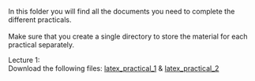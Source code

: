 In this folder you will find all the documents you need to complete the different practicals.<br/>
<br/>
Make sure that you create a single directory to store the material for each practical separately.

Lecture 1:<br/>
Download the following files: [latex_practical_1](https://github.com/njuvigny/MOD3/blob/main/practicals/latex_practical_1.tex) & [latex_practical_2](https://github.com/njuvigny/MOD3/blob/main/practicals/latex_practical_2.tex)
